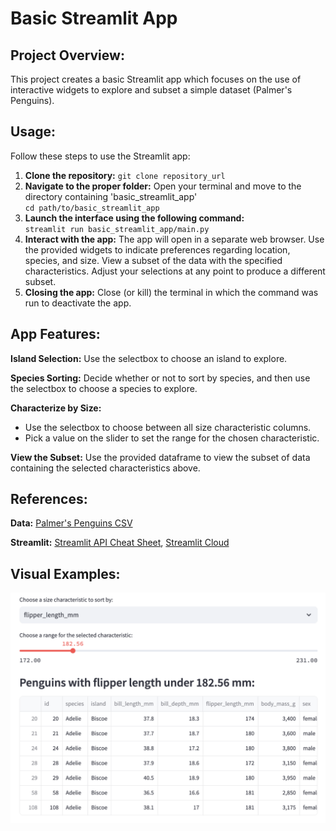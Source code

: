 # Basic Streamlit App 
## Project Overview:
This project creates a basic Streamlit app which focuses on the use of interactive widgets to explore and subset a simple dataset (Palmer's Penguins).

## Usage:
Follow these steps to use the Streamlit app:
1. **Clone the repository:**
   `git clone repository_url`
2. **Navigate to the proper folder:** Open your terminal and move to the directory containing 'basic_streamlit_app'  
   `cd path/to/basic_streamlit_app`
3. **Launch the interface using the following command:**  
   `streamlit run basic_streamlit_app/main.py`
4. **Interact with the app:** The app will open in a separate web browser. Use the provided widgets to indicate preferences regarding location, species, and size. View a subset of the data with the specified characteristics. Adjust your selections at any point to produce a different subset.
5. **Closing the app:** Close (or kill) the terminal in which the command was run to deactivate the app. 

## App Features:
**Island Selection:** Use the selectbox to choose an island to explore.

**Species Sorting:** Decide whether or not to sort by species, and then use the selectbox to choose a species to explore. 

**Characterize by Size:** 
- Use the selectbox to choose between all size characteristic columns.
- Pick a value on the slider to set the range for the chosen characteristic.

**View the Subset:** Use the provided dataframe to view the subset of data containing the selected characteristics above. 

## References:
**Data:** [Palmer's Penguins CSV](https://github.com/llatimer031/Latimer-Data-Science-Portfolio/blob/main/basic-streamlit-app/data/penguins.csv)

**Streamlit:** [Streamlit API Cheat Sheet](https://docs.streamlit.io/develop/quick-reference/cheat-sheet), [Streamlit Cloud](https://docs.streamlit.io/deploy/streamlit-community-cloud/deploy-your-app)

## Visual Examples:
![Final Dataframe](Images/penguins-app.png)
